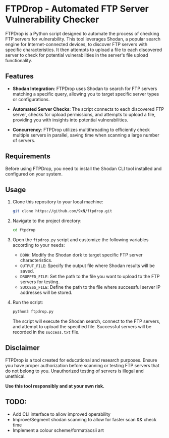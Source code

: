 # FTPDrop - Automated FTP Server Vulnerability Checker

FTPDrop is a Python script designed to automate the process of checking FTP servers for vulnerability. This tool leverages Shodan, a popular search engine for Internet-connected devices, to discover FTP servers with specific characteristics. It then attempts to upload a file to each discovered server to check for potential vulnerabilities in the server's file upload functionality.

## Features

- **Shodan Integration**: FTPDrop uses Shodan to search for FTP servers matching a specific query, allowing you to target specific server types or configurations.

- **Automated Server Checks**: The script connects to each discovered FTP server, checks for upload permissions, and attempts to upload a file, providing you with insights into potential vulnerabilities.

- **Concurrency**: FTPDrop utilizes multithreading to efficiently check multiple servers in parallel, saving time when scanning a large number of servers.

## Requirements

Before using FTPDrop, you need to install the Shodan CLI tool installed and configured on your system.

## Usage

1. Clone this repository to your local machine:

   ```bash
   git clone https://github.com/9xN/ftpdrop.git
   ```

2. Navigate to the project directory:

   ```bash
   cd ftpdrop
   ```

3. Open the `ftpdrop.py` script and customize the following variables according to your needs:

   - `DORK`: Modify the Shodan dork to target specific FTP server characteristics.
   - `OUTPUT_FILE`: Specify the output file where Shodan results will be saved.
   - `DROPPED_FILE`: Set the path to the file you want to upload to the FTP servers for testing.
   - `SUCCESS_FILE`: Define the path to the file where successful server IP addresses will be stored.

4. Run the script:

   ```bash
   python3 ftpdrop.py
   ```

   The script will execute the Shodan search, connect to the FTP servers, and attempt to upload the specified file. Successful servers will be recorded in the `success.txt` file.

## Disclaimer

FTPDrop is a tool created for educational and research purposes. Ensure you have proper authorization before scanning or testing FTP servers that do not belong to you. Unauthorized testing of servers is illegal and unethical.

**Use this tool responsibly and at your own risk.**

## TODO:
- Add CLI interface to allow improved operability
- Improve/Segment shodan scanning to allow for faster scan && check time
- Implement a colour scheme/format/acsii art
